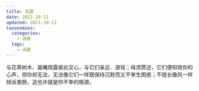 ```yaml
---
title: 无题
date: 2021-10-11
updated: 2021-10-11
taxonomies:
  categories:
    - 诗歌
  tags:
    - 诗歌
---
```


与花草树木、晨曦雨露彼此交心，与它们亲近、游戏；毋须赘述，它们便知晓你的心声，但你却无法，无法像它们一样既保持沉默而又不孳生困惑；不擅长像风一样倾诉衷肠，这也许就是你不幸的根源。